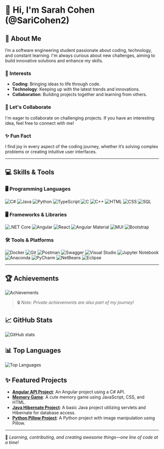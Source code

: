 # 👋 Hi, I'm Sarah Cohen (@SariCohen2)

## 🚀 About Me

I’m a software engineering student passionate about coding, technology, and constant learning. I'm always curious about new challenges, aiming to build innovative solutions and enhance my skills.

### 🌟 Interests
- **Coding**: Bringing ideas to life through code.
- **Technology**: Keeping up with the latest trends and innovations.
- **Collaboration**: Building projects together and learning from others.

### 🤝 Let's Collaborate
I'm eager to collaborate on challenging projects. If you have an interesting idea, feel free to connect with me!

### ✨ Fun Fact
I find joy in every aspect of the coding journey, whether it’s solving complex problems or creating intuitive user interfaces.

---

## 💻 Skills & Tools

### 🖥 Programming Languages
<p>
  <img src="https://img.shields.io/badge/C%23-239120?style=for-the-badge&logo=c-sharp&logoColor=white" alt="C#">
  <img src="https://img.shields.io/badge/Java-007396?style=for-the-badge&logo=java&logoColor=white" alt="Java">
  <img src="https://img.shields.io/badge/Python-3776AB?style=for-the-badge&logo=python&logoColor=white" alt="Python">
  <img src="https://img.shields.io/badge/TypeScript-007ACC?style=for-the-badge&logo=typescript&logoColor=white" alt="TypeScript">
  <img src="https://img.shields.io/badge/C-00599C?style=for-the-badge&logo=c&logoColor=white" alt="C">
  <img src="https://img.shields.io/badge/C++-00599C?style=for-the-badge&logo=cplusplus&logoColor=white" alt="C++">
  <img src="https://img.shields.io/badge/HTML5-E34F26?style=for-the-badge&logo=html5&logoColor=white" alt="HTML">
  <img src="https://img.shields.io/badge/CSS3-1572B6?style=for-the-badge&logo=css3&logoColor=white" alt="CSS">
  <img src="https://img.shields.io/badge/SQL-4479A1?style=for-the-badge&logo=postgresql&logoColor=white" alt="SQL">
</p>

### 🖥 Frameworks & Libraries
<p>
  <img src="https://img.shields.io/badge/.NET_Core-512BD4?style=for-the-badge&logo=dotnet&logoColor=white" alt=".NET Core">
  <img src="https://img.shields.io/badge/Angular-DD0031?style=for-the-badge&logo=angular&logoColor=white" alt="Angular">
  <img src="https://img.shields.io/badge/React-61DAFB?style=for-the-badge&logo=react&logoColor=black" alt="React">
  <img src="https://img.shields.io/badge/Angular_Material-DD0031?style=for-the-badge&logo=angular&logoColor=white" alt="Angular Material">
  <img src="https://img.shields.io/badge/MUI-007FFF?style=for-the-badge&logo=mui&logoColor=white" alt="MUI">
  <img src="https://img.shields.io/badge/Bootstrap-7952B3?style=for-the-badge&logo=bootstrap&logoColor=white" alt="Bootstrap">
</p>

### 🛠 Tools & Platforms
<p>
  <img src="https://img.shields.io/badge/Docker-2496ED?style=for-the-badge&logo=docker&logoColor=white" alt="Docker">
  <img src="https://img.shields.io/badge/Git-F05032?style=for-the-badge&logo=git&logoColor=white" alt="Git">
  <img src="https://img.shields.io/badge/Postman-FF6C37?style=for-the-badge&logo=postman&logoColor=white" alt="Postman">
  <img src="https://img.shields.io/badge/Swagger-85EA2D?style=for-the-badge&logo=swagger&logoColor=black" alt="Swagger">
  <img src="https://img.shields.io/badge/Visual%20Studio-5C2D91?style=for-the-badge&logo=visual%20studio&logoColor=white" alt="Visual Studio">
  <img src="https://img.shields.io/badge/Jupyter-F37626?style=for-the-badge&logo=jupyter&logoColor=white" alt="Jupyter Notebook">
  <img src="https://img.shields.io/badge/Anaconda-44A833?style=for-the-badge&logo=anaconda&logoColor=white" alt="Anaconda">
  <img src="https://img.shields.io/badge/PyCharm-000000?style=for-the-badge&logo=pycharm&logoColor=white" alt="PyCharm">
  <img src="https://img.shields.io/badge/NetBeans-1B6AC6?style=for-the-badge&logo=apache-netbeans-ide&logoColor=white" alt="NetBeans">
  <img src="https://img.shields.io/badge/Eclipse-2C2255?style=for-the-badge&logo=eclipse&logoColor=white" alt="Eclipse">
</p>

---

## 🏆 Achievements
![Achievements](https://github-profile-trophy.vercel.app/?username=SariCohen2&theme=onedark)

> 🔒 *Note: Private achievements are also part of my journey!*

## 📈 GitHub Stats
![GitHub stats](https://github-readme-stats.vercel.app/api?username=SariCohen2&show_icons=true&theme=radical)

## 📊 Top Languages
![Top Languages](https://github-readme-stats.vercel.app/api/top-langs/?username=SariCohen2&layout=compact&theme=radical)

## ✨ Featured Projects
- **[Angular API Project](https://github.com/SariCohen2/Angular_project_with_api)**: An Angular project using a C# API.
- **[Memory Game](https://github.com/SariCohen2/memoryGame)**: A cute memory game using JavaScript, CSS, and HTML.
- **[Java Hibernate Project](https://github.com/SariCohen2/JavaProject)**: A basic Java project utilizing servlets and Hibernate for database access.
- **[Python Pillow Project](https://github.com/SariCohen2/python_project)**: A Python project with image manipulation using Pillow.

---

🌟 *Learning, contributing, and creating awesome things—one line of code at a time!*
